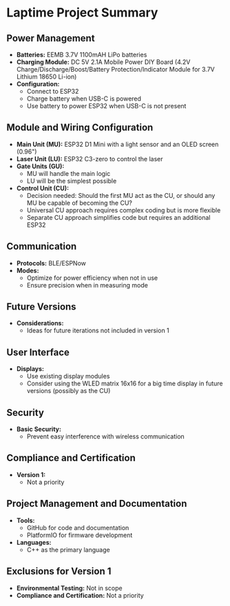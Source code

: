 # Laptime Project Summary

## Power Management
- **Batteries:** EEMB 3.7V 1100mAH LiPo batteries
- **Charging Module:** DC 5V 2.1A Mobile Power DIY Board (4.2V Charge/Discharge/Boost/Battery Protection/Indicator Module for 3.7V Lithium 18650 Li-ion)
- **Configuration:** 
  - Connect to ESP32
  - Charge battery when USB-C is powered
  - Use battery to power ESP32 when USB-C is not present

## Module and Wiring Configuration
- **Main Unit (MU):** ESP32 D1 Mini with a light sensor and an OLED screen (0.96")
- **Laser Unit (LU):** ESP32 C3-zero to control the laser
- **Gate Units (GU):** 
  - MU will handle the main logic
  - LU will be the simplest possible
- **Control Unit (CU):**
  - Decision needed: Should the first MU act as the CU, or should any MU be capable of becoming the CU?
  - Universal CU approach requires complex coding but is more flexible
  - Separate CU approach simplifies code but requires an additional ESP32

## Communication
- **Protocols:** BLE/ESPNow
- **Modes:**
  - Optimize for power efficiency when not in use
  - Ensure precision when in measuring mode

## Future Versions
- **Considerations:**
  - Ideas for future iterations not included in version 1

## User Interface
- **Displays:**
  - Use existing display modules
  - Consider using the WLED matrix 16x16 for a big time display in future versions (possibly as the CU)

## Security
- **Basic Security:**
  - Prevent easy interference with wireless communication

## Compliance and Certification
- **Version 1:** 
  - Not a priority

## Project Management and Documentation
- **Tools:** 
  - GitHub for code and documentation
  - PlatformIO for firmware development
- **Languages:**
  - C++ as the primary language

## Exclusions for Version 1
- **Environmental Testing:** Not in scope
- **Compliance and Certification:** Not a priority

